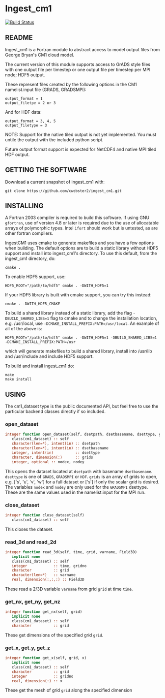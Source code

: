 # Ingest_cm1 #

[![Build Status](https://travis-ci.org/cwebster2/ingest_cm1.svg?branch=master)](https://travis-ci.org/cwebster2/ingest_cm1)

## README ##

Ingest_cm1 is a Fortran module to abstract access to model output 
files from George Bryan's CM1 cloud model.  

The current version of this module supports access to GrADS style files
with one output file per timestep or one output file per timestep per
MPI node; HDF5 output. 

These represent files created by the following options in the
CM1 namelist.input file (GRADS, GRADSMPI):

    output_format = 1
    output_filetpe = 2 or 3

And for HDF data:

    output_format = 3, 4, 5
    output_filetype = 3

NOTE: Support for the native tiled output is not yet implemented.  You must untile the output with the included python script.

Future output format support is expected for NetCDF4 and native MPI tiled HDF output.

## GETTING THE SOFTWARE ##

Download a current snapshot of ingest_cm1 with:

    git clone https://github.com/cwebster2/ingest_cm1.git

## INSTALLING ##

A Fortran 2003 compiler is required to build this software.  If using GNU `gfortran`, 
use of version 4.8 or later is required due to the use of allocatable arrays of 
polymorphic types.  Intel `ifort` should work but is untested, as are other fortran compilers.

IngestCM1 uses cmake to generate makefiles and you have a few options when building.  The default
options are to build a static library without HDF5 support and install into ingest_cm1's directory.
To use this default, from the ingest_cm1 directory, do:

    cmake .

To enable HDF5 support, use:

    HDF5_ROOT="/path/to/hdf5" cmake . -DWITH_HDF5=1

If your HDF5 library is built with cmake support, you can try this instead:

    cmake . -DWITH_HDF5_CMAKE

To build a shared library instead of a static library, add the flag `-DBUILD_SHARED_LIBS=1` flag to cmake and
to change the installation location, e.g. /usr/local, use `-DCMAKE_INSTALL_PREFIX:PATH=/usr/local`.  An example
of all of the above is:

    HDF5_ROOT="/path/to/hdf5" cmake . -DWITH_HDF5=1 -DBUILD_SHARED_LIBS=1 -DCMAKE_INSTALL_PREFIX:PATH=/usr

which will generate makefiles to build a shared library, install into /usr/lib and /usr/include and
include HDF5 support.

To build and install ingest_cm1 do:

    make
    make install

## USING ##

The cm1_dataset type is the public documented API, but feel free to use the 
particular backend classes directly if so included. 

### open_dataset ###

```fortran
integer function open_dataset(self, dsetpath, dsetbasename, dsettype, grids, nodex, nodey)
   class(cm1_dataset) :: self
   character(len=*), intent(in) :: dsetpath
   character(len=*), intent(in) :: dsetbasename
   integer, intent(in)          :: dsettype
   character, dimension(:)      :: grids
   integer, optional :: nodex, nodey
```
This opens the dataset located at `dsetpath` with basename `dsetbasename`.  
`dsettype` is one of `GRADS`, `GRADSMPI` or `HDF`.
`grids` is an array of grids to open, e.g. ['s', 'u', 'v', 'w'] for a full dataset or ['s'] if only the scalar grid is desired.
The variables `nodex` and `nodey` are only used for the `GRADSMPI` dsettype.  These are the same values used in the namelist.input for the MPI run.

### close_dataset ###

```fortran
integer function close_dataset(self)
   class(cm1_dataset) :: self
```
This closes the dataset.

### read_3d and read_2d ###

```fortran
integer function read_3d(self, time, grid, varname, Field3D)
   implicit none
   class(cm1_dataset) :: self
   integer            :: time, gridno
   character          :: grid
   character(len=*)   :: varname
   real, dimension(:,:,:) :: Field3D
```
These read a 2/3D variable `varname` from grid `grid` at time `time`.

### get_nx, get_ny, get_nz ###

```fortran
integer function get_nx(self, grid)
   implicit none
   class(cm1_dataset) :: self
   character          :: grid
```
These get dimensions of the specified grid `grid`.

### get_x, get_y, get_z ###

```fortran
integer function get_x(self, grid, x)
   implicit none
   class(cm1_dataset) :: self
   character          :: grid
   integer            :: gridno
   real, dimension(:) :: x
```
These get the mesh of grid `grid` along the specified dimension
